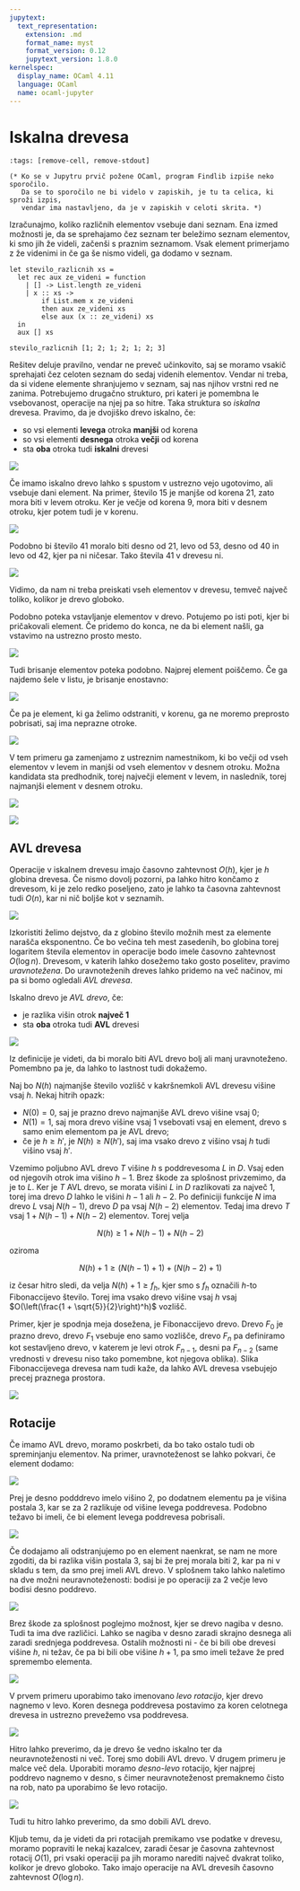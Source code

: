 ```yaml
---
jupytext:
  text_representation:
    extension: .md
    format_name: myst
    format_version: 0.12
    jupytext_version: 1.8.0
kernelspec:
  display_name: OCaml 4.11
  language: OCaml
  name: ocaml-jupyter
---
```


# Iskalna drevesa

```{code-cell}
:tags: [remove-cell, remove-stdout]

(* Ko se v Jupytru prvič požene OCaml, program Findlib izpiše neko sporočilo.
   Da se to sporočilo ne bi videlo v zapiskih, je tu ta celica, ki sproži izpis,
   vendar ima nastavljeno, da je v zapiskih v celoti skrita. *)
```

Izračunajmo, koliko različnih elementov vsebuje dani seznam. Ena izmed možnosti je, da se sprehajamo čez seznam ter beležimo seznam elementov, ki smo jih že videli, začenši s praznim seznamom. Vsak element primerjamo z že videnimi in če ga še nismo videli, ga dodamo v seznam.

```{code-cell}
let stevilo_razlicnih xs =
  let rec aux ze_videni = function
    | [] -> List.length ze_videni
    | x :: xs ->
        if List.mem x ze_videni
        then aux ze_videni xs
        else aux (x :: ze_videni) xs
  in
  aux [] xs
```

```{code-cell}
stevilo_razlicnih [1; 2; 1; 2; 1; 2; 3]
```

Rešitev deluje pravilno, vendar ne preveč učinkovito, saj se moramo vsakič sprehajati čez celoten seznam do sedaj videnih elementov. Vendar ni treba, da si videne elemente shranjujemo v seznam, saj nas njihov vrstni red ne zanima. Potrebujemo drugačno strukturo, pri kateri je pomembna le vsebovanost, operacije na njej pa so hitre. Taka struktura so _iskalna_ drevesa. Pravimo, da je dvojiško drevo iskalno, če:

- so vsi elementi **levega** otroka **manjši** od korena
- so vsi elementi **desnega** otroka **večji** od korena
- sta **oba** otroka tudi **iskalni** drevesi

![](slike/09-iskalna-drevesa/iskalno-drevo.png)

Če imamo iskalno drevo lahko s spustom v ustrezno vejo ugotovimo, ali vsebuje dani element. Na primer, število 15 je manjše od korena 21, zato mora biti v levem otroku. Ker je večje od korena 9, mora biti v desnem otroku, kjer potem tudi je v korenu.

![](slike/09-iskalna-drevesa/iskalno-drevo-najdi.png)

Podobno bi število 41 moralo biti desno od 21, levo od 53, desno od 40 in levo od 42, kjer pa ni ničesar. Tako števila 41 v drevesu ni.

![](slike/09-iskalna-drevesa/iskalno-drevo-ne-najdi.png)

Vidimo, da nam ni treba preiskati vseh elementov v drevesu, temveč največ toliko, kolikor je drevo globoko.

Podobno poteka vstavljanje elementov v drevo. Potujemo po isti poti, kjer bi pričakovali element. Če pridemo do konca, ne da bi element našli, ga vstavimo na ustrezno prosto mesto.

![](slike/09-iskalna-drevesa/iskalno-drevo-vstavi.png)

Tudi brisanje elementov poteka podobno. Najprej element poiščemo. Če ga najdemo šele v listu, je brisanje enostavno:

![](slike/09-iskalna-drevesa/iskalno-drevo-brisi-list.png)

Če pa je element, ki ga želimo odstraniti, v korenu, ga ne moremo preprosto pobrisati, saj ima neprazne otroke.

![](slike/09-iskalna-drevesa/iskalno-drevo-brisi-koren.png)

V tem primeru ga zamenjamo z ustreznim namestnikom, ki bo večji od vseh elementov v levem in manjši od vseh elementov v desnem otroku. Možna kandidata sta predhodnik, torej največji element v levem, in naslednik, torej najmanjši element v desnem otroku.

![](slike/09-iskalna-drevesa/iskalno-drevo-zamenjaj-koren-s-predhodnikom.png)

![](slike/09-iskalna-drevesa/iskalno-drevo-zamenjaj-koren-z-naslednikom.png)

## AVL drevesa

Operacije v iskalnem drevesu imajo časovno zahtevnost $O(h)$, kjer je $h$ globina drevesa. Če nismo dovolj pozorni, pa lahko hitro končamo z drevesom, ki je zelo redko poseljeno, zato je lahko ta časovna zahtevnost tudi $O(n)$, kar ni nič boljše kot v seznamih.

![](slike/09-iskalna-drevesa/neuravnotezeno-drevo.png)

Izkoristiti želimo dejstvo, da z globino število možnih mest za elemente narašča eksponentno. Če bo večina teh mest zasedenih, bo globina torej logaritem števila elementov in operacije bodo imele časovno zahtevnost $O(\log n)$. Drevesom, v katerih lahko dosežemo tako gosto poselitev, pravimo _uravnotežena_. Do uravnoteženih dreves lahko pridemo na več načinov, mi pa si bomo ogledali _AVL drevesa_.

Iskalno drevo je _AVL drevo_, če:

- je razlika višin otrok **največ 1**
- sta **oba** otroka tudi **AVL** drevesi

![](slike/09-iskalna-drevesa/avl-drevo.png)

Iz definicije je videti, da bi moralo biti AVL drevo bolj ali manj uravnoteženo. Pomembno pa je, da lahko to lastnost tudi dokažemo.

Naj bo $N(h)$ najmanjše število vozlišč v kakršnemkoli AVL drevesu višine vsaj $h$. Nekaj hitrih opazk:

- $N(0) = 0$, saj je prazno drevo najmanjše AVL drevo višine vsaj $0$;
- $N(1) = 1$, saj mora drevo višine vsaj $1$ vsebovati vsaj en element, drevo s samo enim elementom pa je AVL drevo;
- če je $h \ge h'$, je $N(h) \ge N(h')$, saj ima vsako drevo z višino vsaj $h$ tudi višino vsaj $h'$.

Vzemimo poljubno AVL drevo $T$ višine $h$ s poddrevesoma $L$ in $D$. Vsaj eden od njegovih otrok ima višino $h - 1$. Brez škode za splošnost privzemimo, da je to $L$. Ker je $T$ AVL drevo, se morata višini $L$ in $D$ razlikovati za največ $1$, torej ima drevo $D$ lahko le višini $h - 1$ ali $h - 2$. Po definiciji funkcije $N$ ima drevo $L$ vsaj $N(h - 1)$, drevo $D$ pa vsaj $N(h - 2)$ elementov. Tedaj ima drevo $T$ vsaj $1 + N(h - 1) + N(h - 2)$ elementov. Torej velja

$$N(h) \ge 1 + N(h - 1) + N(h - 2)$$

oziroma

$$N(h) + 1 \ge (N(h - 1) + 1) + (N(h - 2) + 1)$$

iz česar hitro sledi, da velja $N(h) + 1 \ge f_h$, kjer smo s $f_h$ označili $h$-to Fibonaccijevo število. Torej ima vsako drevo višine vsaj $h$ vsaj $O(\left(\frac{1 + \sqrt{5}}{2}\right)^h)$ vozlišč.

Primer, kjer je spodnja meja dosežena, je Fibonaccijevo drevo. Drevo $F_0$ je prazno drevo, drevo $F_1$ vsebuje eno samo vozlišče, drevo $F_n$ pa definiramo kot sestavljeno drevo, v katerem je levi otrok $F_{n - 1}$, desni pa $F_{n - 2}$ (same vrednosti v drevesu niso tako pomembne, kot njegova oblika). Slika Fibonaccijevega drevesa nam tudi kaže, da lahko AVL drevesa vsebujejo precej praznega prostora.

![](slike/09-iskalna-drevesa/fibonaccijevo-drevo.png)

## Rotacije

Če imamo AVL drevo, moramo poskrbeti, da bo tako ostalo tudi ob spreminjanju elementov. Na primer, uravnoteženost se lahko pokvari, če element dodamo:

![](slike/09-iskalna-drevesa/dodajanje-pokvari-avl-drevo.png)

Prej je desno podddrevo imelo višino 2, po dodatnem elementu pa je višina postala 3, kar se za 2 razlikuje od višine levega poddrevesa. Podobno težavo bi imeli, če bi element levega poddrevesa pobrisali.

![](slike/09-iskalna-drevesa/brisanje-pokvari-avl-drevo.png)

Če dodajamo ali odstranjujemo po en element naenkrat, se nam ne more zgoditi, da bi razlika višin postala 3, saj bi že prej morala biti 2, kar pa ni v skladu s tem, da smo prej imeli AVL drevo. V splošnem tako lahko naletimo na dve možni neuravnoteženosti: bodisi je po operaciji za 2 večje levo bodisi desno poddrevo.

![](slike/09-iskalna-drevesa/mozni-neuravnotezenosti.png)

Brez škode za splošnost poglejmo možnost, kjer se drevo nagiba v desno. Tudi ta ima dve različici. Lahko se nagiba v desno zaradi skrajno desnega ali zaradi srednjega poddrevesa. Ostalih možnosti ni - če bi bili obe drevesi višine $h$, ni težav, če pa bi bili obe višine $h + 1$, pa smo imeli težave že pred spremembo elementa.

![](slike/09-iskalna-drevesa/mozni-desni-neuravnotezenosti.png)

V prvem primeru uporabimo tako imenovano _levo rotacijo_, kjer drevo nagnemo v levo. Koren desnega poddrevesa postavimo za koren celotnega drevesa in ustrezno prevežemo vsa poddrevesa.

![](slike/09-iskalna-drevesa/leva-rotacija.png)

Hitro lahko preverimo, da je drevo še vedno iskalno ter da neuravnoteženosti ni več. Torej smo dobili AVL drevo. V drugem primeru je malce več dela. Uporabiti moramo _desno-levo_ rotacijo, kjer najprej poddrevo nagnemo v desno, s čimer neuravnoteženost premaknemo čisto na rob, nato pa uporabimo še levo rotacijo.

![](slike/09-iskalna-drevesa/desna-rotacija.png)

Tudi tu hitro lahko preverimo, da smo dobili AVL drevo.

Kljub temu, da je videti da pri rotacijah premikamo vse podatke v drevesu, moramo popraviti le nekaj kazalcev, zaradi česar je časovna zahtevnost rotacij $O(1)$, pri vsaki operaciji pa jih moramo narediti največ dvakrat toliko, kolikor je drevo globoko. Tako imajo operacije na AVL drevesih časovno zahtevnost $O(\log n)$.
